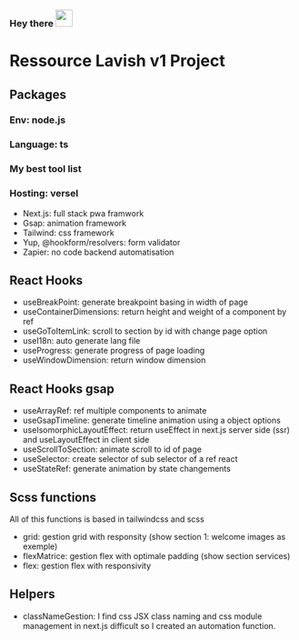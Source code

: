 <div>
  <h3>Hey there <img src="https://media.giphy.com/media/hvRJCLFzcasrR4ia7z/giphy.gif" width="30px"/></h3>
  <h1>Ressource Lavish v1 Project</h1>
  <div>
    <h2>Packages</h2>
    <h3>Env: node.js</h3>
    <h3>Language: ts</h3>
    <h3>My best tool list</h3>
    <h3>Hosting: versel</h3>
    <ul>
      <li>Next.js: full stack pwa framwork</li>
      <li>Gsap: animation framework</li>
      <li>Tailwind: css framework</li>
      <li>Yup, @hookform/resolvers: form validator</li>
      <li>Zapier: no code backend automatisation</li>
    </ul>
  </div>
  
  <div>
    <h2>React Hooks</h2>
    <ul>
      <li>useBreakPoint: generate breakpoint basing in width of page</li>
      <li>useContainerDimensions: return height and weight of a component by ref</li>
      <li>useGoToItemLink: scroll to section by id with change page option</li>
      <li>useI18n: auto generate lang file</li>
      <li>useProgress: generate progress of page loading</li>
      <li>useWindowDimension: return window dimension</li>
    </ul>
    <h2>React Hooks gsap</h2>
    <ul>
      <li>useArrayRef: ref multiple components to animate</li>
      <li>useGsapTimeline: generate timeline animation using a object options</li>
      <li>useIsomorphicLayoutEffect: return useEffect in next.js server side (ssr) and useLayoutEffect in client side</li>
      <li>useScrollToSection: animate scroll to id of page</li>
      <li>useSelector: create selector of sub selector of a ref react</li>
      <li>useStateRef: generate animation by state changements</li>
    </ul>
  </div>
  
  <div>
    <h2>Scss functions</h2>
    <p>All of this functions is based in tailwindcss and scss</p>
    <ul>
      <li>grid: gestion grid with responsity (show section 1: welcome images as exemple)</li>
      <li>flexMatrice: gestion flex with optimale padding (show section services)</li>
      <li>flex: gestion flex with responsivity</li>
    </ul>
  </div>
  
  <div>
    <h2>Helpers</h2>
    <ul>
      <li>
        classNameGestion: I find css JSX class naming and css module management in next.js difficult so I created an automation function. 
      </li>
    </ul>
  </div>
</div>
